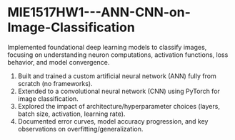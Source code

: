 # MIE1517HW1---ANN-CNN-on-Image-Classification
Implemented foundational deep learning models to classify images, focusing on understanding neuron computations, activation functions, loss behavior, and model convergence.

1. Built and trained a custom artificial neural network (ANN) fully from scratch (no frameworks).
2. Extended to a convolutional neural network (CNN) using PyTorch for image classification.
3. Explored the impact of architecture/hyperparameter choices (layers, batch size, activation, learning rate).
4. Documented error curves, model accuracy progression, and key observations on overfitting/generalization.
